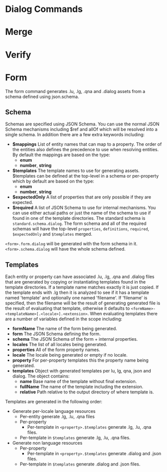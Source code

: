 # Dialog Commands

# Merge

# Verify

# Form
The form command generates .lu, .lg, .qna and .dialog assets from a schema defined using json.schema.

## Schema
Schemas are specified using JSON Schema.  You can use the normal JSON Schema mechanisms including $ref and allOf which will be resolved into a single schema.  In addition there are a few extra keywords including:
* **$mappings** List of entity names that can map to a property. The order of the entities also defines the precedence to use when resolving entities.  By default the mappings are based on the type:
  * **enum**
  * **number**, **string**
* **$templates** The template names to use for generating assets. $templates can be defined at the top-level in a schema or per-property which by default are based on the type:
  * **enum**
  * **number**, **string**
* **\$expectedOnly** A list of properties that are only possible if they are expected.
* **\$required** A list of JSON Schema to use for internal mechanisms.  You can use either actual paths or just the name of the schema to use if found in one of the template directories.  The standard schema is `standard.schema.dialog`.  The form schema and all of the required schemas will have the top-level `properties`, `definitions`, `required`, `$expectedOnly` and `$templates` merged.

`<form>.form.dialog` will be generated with the form schema in it.  `<form>.schema.dialog` will have the whole schema defined.

## Templates
Each entity or property can have associated .lu, .lg, .qna and .dialog files that are generated by 
copying or instantiating templates found in the template directories.  If a template name matches exactly it is
just copied.  If the template ends with .lg then it is analyzed to see if it has a template named 'template' and optionally one named 'filename'.  If 'filename' is specified, then the filename will be the result of generating generated file is the result of evaluating that template, otherwise it defaults to `<formName>-<templateName>[.<locale>].<extension>`.  When evaluating templates there are a number of variables defined in the scope including:
* **formName** The name of the form being generated.
* **form** The JSON Schema defining the form.
* **schema** The JSON Schema of the form + internal properties.
* **locales** The list of all locales being generated.
* **properties** All of the form property names.
* **locale** The locale being generated or empty if no locale.
* **property** For per-property templates this the property name being generated.
* **templates** Object with generated templates per lu, lg, qna, json and dialog.  The object contains:
  * **name** Base name of the template without final extension.
  * **fullName** The name of the template including the extension.
  * **relative** Path relative to the output directory of where template is.

Templates are generated in the following order:
* Generate per-locale language resources
  * Per-entity generate .lg, .lu, .qna files
  * Per-property
    * Per-template in `<property>.$templates` generate .lg, .lu, .qna files.
  * Per-template in `$templates` generate .lg, .lu, .qna files.
* Generate non language resources
  * Per-property
    * Per-template in `<property>.$templates` generate .dialog and .json files.
  * Per-template in `$templates` generate .dialog and .json files.

